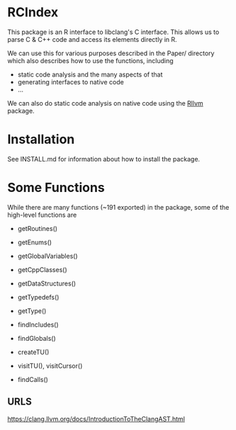 # RCIndex


This package is an R interface to libclang's C interface.
This allows us to parse C & C++ code and access its elements directly in R.  

We can use this for various purposes described in the Paper/ directory
which also describes how to use the functions, including 

+ static code analysis and the many aspects of that
+ generating interfaces to native code
+ ...


We can also do static code analysis on native code using the [Rllvm](https://github.com/duncantl/Rllvm) package.


# Installation

See INSTALL.md for information about how to install the package.


# Some Functions

While there are many functions (~191 exported) in the package, some of the high-level functions are

+ getRoutines()
+ getEnums()
+ getGlobalVariables()
+ getCppClasses()
+ getDataStructures()
+ getTypedefs()
+ getType()
+ findIncludes()
+ findGlobals()

+ createTU()
+ visitTU(), visitCursor()
+ findCalls()



## URLS
https://clang.llvm.org/docs/IntroductionToTheClangAST.html
